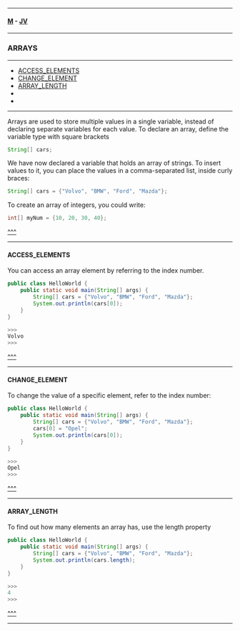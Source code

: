 
---

#### [M](https://github.com/ttltrk/TTT/blob/master/menu.md) - [JV](https://github.com/ttltrk/TTT/tree/master/JV/JV.md)

---

### ARRAYS

---

* [ACCESS_ELEMENTS](#ACCESS_ELEMENTS)
* [CHANGE_ELEMENT](#CHANGE_ELEMENT)
* [ARRAY_LENGTH](#ARRAY_LENGTH)
* [](#)
* [](#)

---

Arrays are used to store multiple values in a single variable, instead of declaring separate variables for each value.
To declare an array, define the variable type with square brackets

```java
String[] cars;
```

We have now declared a variable that holds an array of strings. To insert values to it, you can place the values in a comma-separated list, inside curly braces:

```java
String[] cars = {"Volvo", "BMW", "Ford", "Mazda"};
```

To create an array of integers, you could write:

```java
int[] myNum = {10, 20, 30, 40};
```

[^^^](#ARRAYS)

---

#### ACCESS_ELEMENTS

You can access an array element by referring to the index number.

```java
public class HelloWorld {
    public static void main(String[] args) {
        String[] cars = {"Volvo", "BMW", "Ford", "Mazda"};
        System.out.println(cars[0]);
    }
}

>>>
Volvo
>>>
```

[^^^](#ARRAYS)

---

#### CHANGE_ELEMENT

To change the value of a specific element, refer to the index number:

```java
public class HelloWorld {
    public static void main(String[] args) {
        String[] cars = {"Volvo", "BMW", "Ford", "Mazda"};
        cars[0] = "Opel";
        System.out.println(cars[0]);
    }
}

>>>
Opel
>>>
```

[^^^](#ARRAYS)

---

#### ARRAY_LENGTH

To find out how many elements an array has, use the length property

```java
public class HelloWorld {
    public static void main(String[] args) {
        String[] cars = {"Volvo", "BMW", "Ford", "Mazda"};
        System.out.println(cars.length);
    }
}

>>>
4
>>>
```

[^^^](#ARRAYS)

---
